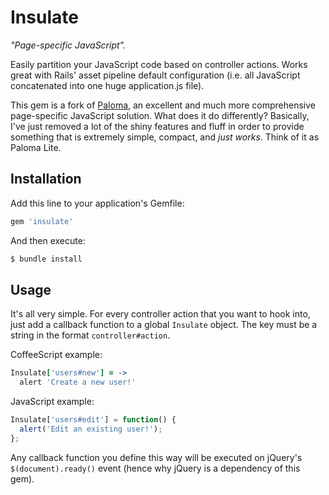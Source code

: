 # Insulate

*"Page-specific JavaScript".*

Easily partition your JavaScript code based on controller actions. Works great with Rails' asset pipeline default configuration (i.e. all JavaScript concatenated into one huge application.js file).

This gem is a fork of [Paloma](https://github.com/kbparagua/paloma), an excellent and much more comprehensive page-specific JavaScript solution. What does it do differently? Basically, I've just removed a lot of the shiny features and fluff in order to provide something that is extremely simple, compact, and *just works*. Think of it as Paloma Lite.

## Installation

Add this line to your application's Gemfile:

```ruby
gem 'insulate'
```

And then execute:

```bash
$ bundle install
```

## Usage

It's all very simple. For every controller action that you want to hook into, just add a callback function to a global `Insulate` object. The key must be a string in the format `controller#action`.

CoffeeScript example:

```coffeescript
Insulate['users#new'] = ->
  alert 'Create a new user!'
```

JavaScript example:

```javascript
Insulate['users#edit'] = function() {
  alert('Edit an existing user!');
};
```

Any callback function you define this way will be executed on jQuery's `$(document).ready()` event (hence why jQuery is a dependency of this gem).
